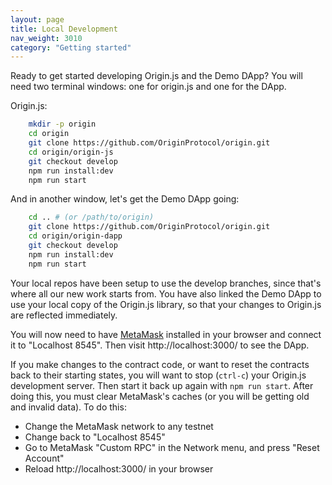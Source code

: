 ```yaml
---
layout: page
title: Local Development
nav_weight: 3010
category: "Getting started"
---
```


Ready to get started developing Origin.js and the Demo DApp? You will need two terminal windows: one for origin.js and one for the DApp.

Origin.js:

```bash
    mkdir -p origin
    cd origin
    git clone https://github.com/OriginProtocol/origin.git
    cd origin/origin-js
    git checkout develop
    npm run install:dev
    npm run start
```

And in another window, let's get the Demo DApp going:

```bash
    cd .. # (or /path/to/origin)
    git clone https://github.com/OriginProtocol/origin.git
    cd origin/origin-dapp
    git checkout develop
    npm run install:dev
    npm run start
```

Your local repos have been setup to use the develop branches, since that's where all our new work starts from. You have also linked the Demo DApp to use your local copy of the Origin.js library, so that your changes to Origin.js are reflected immediately.

You will now need to have [MetaMask](https://metamask.io/) installed in your browser and connect it to "Localhost 8545". Then visit http://localhost:3000/ to see the DApp.

If you make changes to the contract code, or want to reset the contracts back to their starting states, you will want to stop (`ctrl-c`) your Origin.js development server. Then start it back up again with `npm run start`. After doing this, you must clear MetaMask's caches (or you will be getting old and invalid data). To do this:

- Change the MetaMask network to any testnet
- Change back to "Localhost 8545"
- Go to MetaMask "Custom RPC" in the Network menu, and press "Reset Account"
- Reload http://localhost:3000/ in your browser